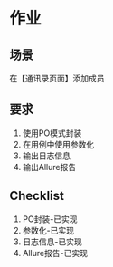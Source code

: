 # 作业

## 场景
在【通讯录页面】添加成员

## 要求
1. 使用PO模式封装
2. 在用例中使用参数化
3. 输出日志信息
4. 输出Allure报告

## Checklist
1. PO封装-已实现
2. 参数化-已实现
3. 日志信息-已实现
4. Allure报告-已实现
